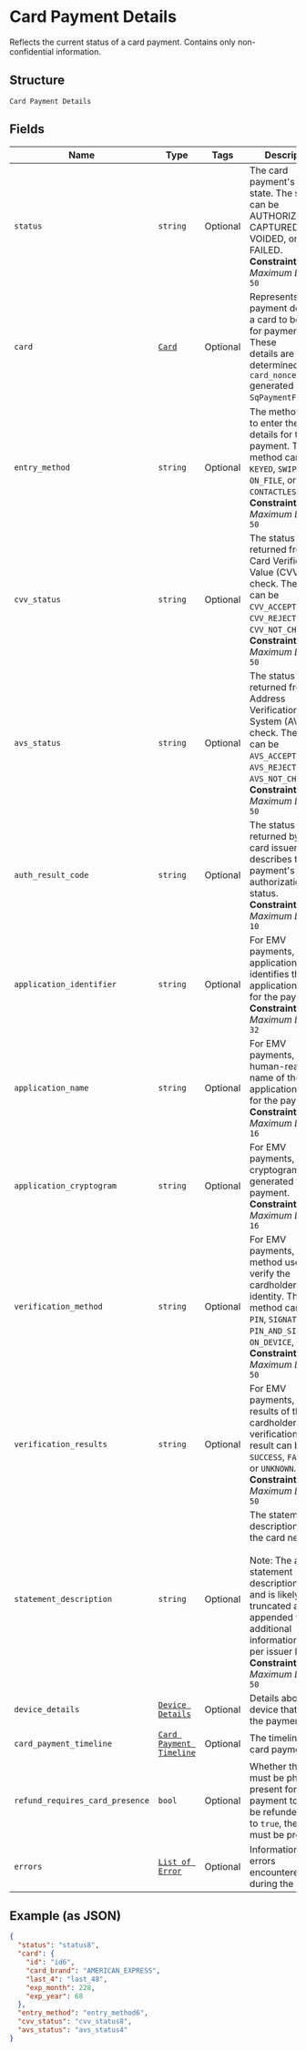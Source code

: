 
# Card Payment Details

Reflects the current status of a card payment. Contains only non-confidential information.

## Structure

`Card Payment Details`

## Fields

| Name | Type | Tags | Description |
|  --- | --- | --- | --- |
| `status` | `string` | Optional | The card payment's current state. The state can be AUTHORIZED, CAPTURED, VOIDED, or<br>FAILED.<br>**Constraints**: *Maximum Length*: `50` |
| `card` | [`Card`](/doc/models/card.md) | Optional | Represents the payment details of a card to be used for payments. These<br>details are determined by the `card_nonce` generated by `SqPaymentForm`. |
| `entry_method` | `string` | Optional | The method used to enter the card's details for the payment. The method can be<br>`KEYED`, `SWIPED`, `EMV`, `ON_FILE`, or `CONTACTLESS`.<br>**Constraints**: *Maximum Length*: `50` |
| `cvv_status` | `string` | Optional | The status code returned from the Card Verification Value (CVV) check. The code can be<br>`CVV_ACCEPTED`, `CVV_REJECTED`, or `CVV_NOT_CHECKED`.<br>**Constraints**: *Maximum Length*: `50` |
| `avs_status` | `string` | Optional | The status code returned from the Address Verification System (AVS) check. The code can be<br>`AVS_ACCEPTED`, `AVS_REJECTED`, or `AVS_NOT_CHECKED`.<br>**Constraints**: *Maximum Length*: `50` |
| `auth_result_code` | `string` | Optional | The status code returned by the card issuer that describes the payment's<br>authorization status.<br>**Constraints**: *Maximum Length*: `10` |
| `application_identifier` | `string` | Optional | For EMV payments, the application ID identifies the EMV application used for the payment.<br>**Constraints**: *Maximum Length*: `32` |
| `application_name` | `string` | Optional | For EMV payments, the human-readable name of the EMV application used for the payment.<br>**Constraints**: *Maximum Length*: `16` |
| `application_cryptogram` | `string` | Optional | For EMV payments, the cryptogram generated for the payment.<br>**Constraints**: *Maximum Length*: `16` |
| `verification_method` | `string` | Optional | For EMV payments, the method used to verify the cardholder's identity. The method can be<br>`PIN`, `SIGNATURE`, `PIN_AND_SIGNATURE`, `ON_DEVICE`, or `NONE`.<br>**Constraints**: *Maximum Length*: `50` |
| `verification_results` | `string` | Optional | For EMV payments, the results of the cardholder verification. The result can be<br>`SUCCESS`, `FAILURE`, or `UNKNOWN`.<br>**Constraints**: *Maximum Length*: `50` |
| `statement_description` | `string` | Optional | The statement description sent to the card networks.<br><br>Note: The actual statement description varies and is likely to be truncated and appended with<br>additional information on a per issuer basis.<br>**Constraints**: *Maximum Length*: `50` |
| `device_details` | [`Device Details`](/doc/models/device-details.md) | Optional | Details about the device that took the payment. |
| `card_payment_timeline` | [`Card Payment Timeline`](/doc/models/card-payment-timeline.md) | Optional | The timeline for card payments. |
| `refund_requires_card_presence` | `bool` | Optional | Whether the card must be physically present for the payment to<br>be refunded.  If set to `true`, the card must be present. |
| `errors` | [`List of Error`](/doc/models/error.md) | Optional | Information about errors encountered during the request. |

## Example (as JSON)

```json
{
  "status": "status8",
  "card": {
    "id": "id6",
    "card_brand": "AMERICAN_EXPRESS",
    "last_4": "last_48",
    "exp_month": 228,
    "exp_year": 68
  },
  "entry_method": "entry_method6",
  "cvv_status": "cvv_status8",
  "avs_status": "avs_status4"
}
```

